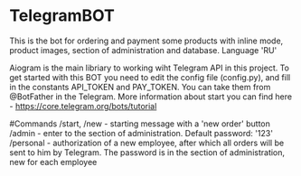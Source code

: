 # TelegramBOT

  This is the bot for ordering and payment some products with inline mode, product images, section of administration and database.
Language 'RU'

  Aiogram is the main libriary to working wiht Telegram API in this project.
To get started with this BOT you need to edit the config file (config.py), and fill in the constants API_TOKEN and PAY_TOKEN.
  You can take them from @BotFather in the Telegram.
More information about start you can find here - https://core.telegram.org/bots/tutorial

#Commands
/start, /new - starting message with a 'new order' button
/admin - enter to the section of administration. Default password: '123'
/personal - authorization of a new employee, after which all orders will be sent to him by Telegram. 
The password is in the section of administration, new for each employee
